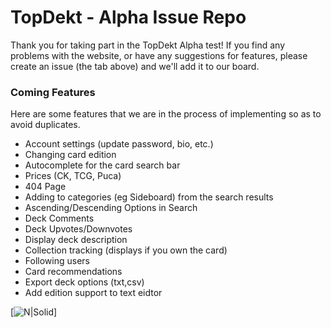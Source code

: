 # TopDekt - Alpha Issue Repo
Thank you for taking part in the TopDekt Alpha test! If you find any problems with the website, or have any suggestions for features, please create an issue (the tab above) and we'll add it to our board.

### Coming Features
Here are some  features that we are in the process of implementing so as to avoid duplicates.
  - Account settings (update password, bio, etc.)
  - Changing card edition
  - Autocomplete for the card search bar
  - Prices (CK, TCG, Puca)
  - 404 Page
  - Adding to categories (eg Sideboard) from the search results
  - Ascending/Descending Options in Search
  - Deck Comments
  - Deck Upvotes/Downvotes
  - Display deck description
  - Collection tracking (displays if you own the card)
  - Following users
  - Card recommendations
  - Export deck options (txt,csv)
  - Add edition support to text eidtor
  
  [![N|Solid](http://35.227.116.35/static/media/Logo.537b20f3.png)]
